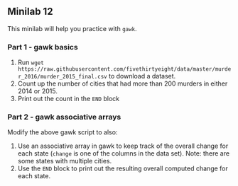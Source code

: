 ## Minilab 12

This minilab will help you practice with `gawk`.

### Part 1 - gawk basics
1. Run `wget https://raw.githubusercontent.com/fivethirtyeight/data/master/murder_2016/murder_2015_final.csv` to download a dataset.
2. Count up the number of cities that had more than 200 murders in either 2014 or 2015.
3. Print out the count in the `END` block

### Part 2 - gawk associative arrays
Modify the above gawk script to also:
1. Use an associative array in gawk to keep track of
   the overall change for each state
   (`change` is one of the columns in the data set).
   Note: there are some states with multiple cities.
2. Use the `END` block to print out the resulting overall
   computed change for each state.
